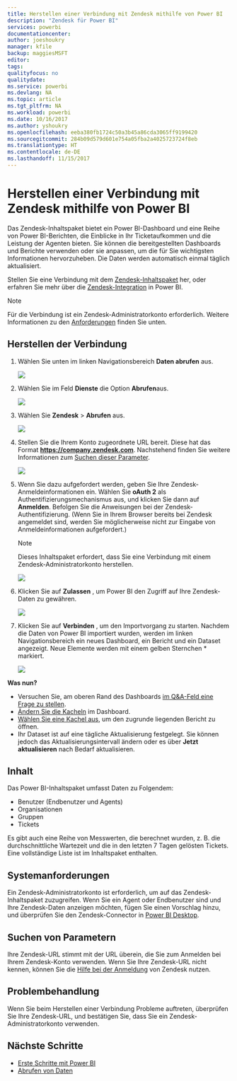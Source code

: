 ```yaml
---
title: Herstellen einer Verbindung mit Zendesk mithilfe von Power BI
description: "Zendesk für Power BI"
services: powerbi
documentationcenter: 
author: joeshoukry
manager: kfile
backup: maggiesMSFT
editor: 
tags: 
qualityfocus: no
qualitydate: 
ms.service: powerbi
ms.devlang: NA
ms.topic: article
ms.tgt_pltfrm: NA
ms.workload: powerbi
ms.date: 10/16/2017
ms.author: yshoukry
ms.openlocfilehash: eeba380fb1724c50a3b45a86cda3065ff9199420
ms.sourcegitcommit: 284b09d579d601e754a05fba2a4025723724f8eb
ms.translationtype: HT
ms.contentlocale: de-DE
ms.lasthandoff: 11/15/2017
---
```

# <a name="connect-to-zendesk-with-power-bi"></a>Herstellen einer Verbindung mit Zendesk mithilfe von Power BI
Das Zendesk-Inhaltspaket bietet ein Power BI-Dashboard und eine Reihe von Power BI-Berichten, die Einblicke in Ihr Ticketaufkommen und die Leistung der Agenten bieten. Sie können die bereitgestellten Dashboards und Berichte verwenden oder sie anpassen, um die für Sie wichtigsten Informationen hervorzuheben.  Die Daten werden automatisch einmal täglich aktualisiert. 

Stellen Sie eine Verbindung mit dem [Zendesk-Inhaltspaket](https://app.powerbi.com/getdata/services/zendesk) her, oder erfahren Sie mehr über die [Zendesk-Integration](https://powerbi.microsoft.com/integrations/zendesk) in Power BI.

>[!NOTE]
>Für die Verbindung ist ein Zendesk-Administratorkonto erforderlich. Weitere Informationen zu den [Anforderungen](#Requirements) finden Sie unten.

## <a name="how-to-connect"></a>Herstellen der Verbindung
1. Wählen Sie unten im linken Navigationsbereich **Daten abrufen** aus.
   
   ![](media/service-connect-to-zendesk/pbi_getdata.png)
2. Wählen Sie im Feld **Dienste** die Option **Abrufen**aus.
   
   ![](media/service-connect-to-zendesk/pbi_getservices.png) 
3. Wählen Sie **Zendesk** \> **Abrufen** aus.
   
   ![](media/service-connect-to-zendesk/zendesk.png)
4. Stellen Sie die Ihrem Konto zugeordnete URL bereit. Diese hat das Format **https://company.zendesk.com**. Nachstehend finden Sie weitere Informationen zum [Suchen dieser Parameter](#FindingParams).
   
   ![](media/service-connect-to-zendesk/pbi_zendeskconnect.png)
5. Wenn Sie dazu aufgefordert werden, geben Sie Ihre Zendesk-Anmeldeinformationen ein.  Wählen Sie **oAuth 2** als Authentifizierungsmechanismus aus, und klicken Sie dann auf **Anmelden**. Befolgen Sie die Anweisungen bei der Zendesk-Authentifizierung. (Wenn Sie in Ihrem Browser bereits bei Zendesk angemeldet sind, werden Sie möglicherweise nicht zur Eingabe von Anmeldeinformationen aufgefordert.)
   
   > [!NOTE]
   > Dieses Inhaltspaket erfordert, dass Sie eine Verbindung mit einem Zendesk-Administratorkonto herstellen. 
   > 
   > 
   
   ![](media/service-connect-to-zendesk/pbi_zendesksignin.png)
6. Klicken Sie auf **Zulassen** , um Power BI den Zugriff auf Ihre Zendesk-Daten zu gewähren.
   
   ![](media/service-connect-to-zendesk/zendesk2.jpg)
7. Klicken Sie auf **Verbinden** , um den Importvorgang zu starten. Nachdem die Daten von Power BI importiert wurden, werden im linken Navigationsbereich ein neues Dashboard, ein Bericht und ein Dataset angezeigt. Neue Elemente werden mit einem gelben Sternchen \* markiert.
   
   ![](media/service-connect-to-zendesk/pbi_zendeskdash.png)

**Was nun?**

* Versuchen Sie, am oberen Rand des Dashboards [im Q&A-Feld eine Frage zu stellen](service-q-and-a.md).
* [Ändern Sie die Kacheln](service-dashboard-edit-tile.md) im Dashboard.
* [Wählen Sie eine Kachel aus](service-dashboard-tiles.md), um den zugrunde liegenden Bericht zu öffnen.
* Ihr Dataset ist auf eine tägliche Aktualisierung festgelegt. Sie können jedoch das Aktualisierungsintervall ändern oder es über **Jetzt aktualisieren** nach Bedarf aktualisieren.

## <a name="whats-included"></a>Inhalt
Das Power BI-Inhaltspaket umfasst Daten zu Folgendem:  

* Benutzer (Endbenutzer und Agents)  
* Organisationen  
* Gruppen  
* Tickets  

Es gibt auch eine Reihe von Messwerten, die berechnet wurden, z. B. die durchschnittliche Wartezeit und die in den letzten 7 Tagen gelösten Tickets. Eine vollständige Liste ist im Inhaltspaket enthalten.

<a name="Requirements"></a>

## <a name="system-requirements"></a>Systemanforderungen
Ein Zendesk-Administratorkonto ist erforderlich, um auf das Zendesk-Inhaltspaket zuzugreifen. Wenn Sie ein Agent oder Endbenutzer sind und Ihre Zendesk-Daten anzeigen möchten, fügen Sie einen Vorschlag hinzu, und überprüfen Sie den Zendesk-Connector in [Power BI Desktop](desktop-connect-to-data.md).

<a name="FindingParams"></a>

## <a name="finding-parameters"></a>Suchen von Parametern
Ihre Zendesk-URL stimmt mit der URL überein, die Sie zum Anmelden bei Ihrem Zendesk-Konto verwenden. Wenn Sie Ihre Zendesk-URL nicht kennen, können Sie die [Hilfe bei der Anmeldung](https://www.zendesk.com/login/) von Zendesk nutzen.

## <a name="troubleshooting"></a>Problembehandlung
Wenn Sie beim Herstellen einer Verbindung Probleme auftreten, überprüfen Sie Ihre Zendesk-URL, und bestätigen Sie, dass Sie ein Zendesk-Administratorkonto verwenden.

## <a name="next-steps"></a>Nächste Schritte
* [Erste Schritte mit Power BI](service-get-started.md)
* [Abrufen von Daten](service-get-data.md)

